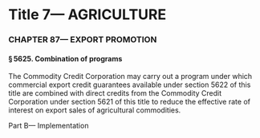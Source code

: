 
# Title 7— AGRICULTURE
### CHAPTER 87— EXPORT PROMOTION
#### § 5625. Combination of programs

The Commodity Credit Corporation may carry out a program under which commercial export credit guarantees available under section 5622 of this title are combined with direct credits from the Commodity Credit Corporation under section 5621 of this title to reduce the effective rate of interest on export sales of agricultural commodities.

Part B— Implementation
